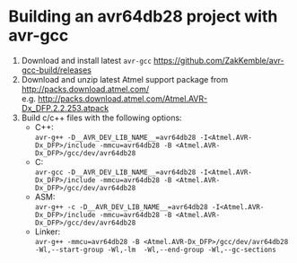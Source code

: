 # Building an avr64db28 project with avr-gcc

1. Download and install latest `avr-gcc` https://github.com/ZakKemble/avr-gcc-build/releases
2. Download and unzip latest Atmel support package from http://packs.download.atmel.com/<br>
   e.g. http://packs.download.atmel.com/Atmel.AVR-Dx_DFP.2.2.253.atpack
3. Build c/c++ files with the following options:
   - C++:<br>`avr-g++ -D__AVR_DEV_LIB_NAME__=avr64db28 -I<Atmel.AVR-Dx_DFP>/include -mmcu=avr64db28 -B <Atmel.AVR-Dx_DFP>/gcc/dev/avr64db28`
   - C:<br>`avr-gcc -D__AVR_DEV_LIB_NAME__=avr64db28 -I<Atmel.AVR-Dx_DFP>/include -mmcu=avr64db28 -B <Atmel.AVR-Dx_DFP>/gcc/dev/avr64db28`
   - ASM:<br>`avr-g++ -c -D__AVR_DEV_LIB_NAME__=avr64db28 -I<Atmel.AVR-Dx_DFP>/include -mmcu=avr64db28 -B <Atmel.AVR-Dx_DFP>/gcc/dev/avr64db28`
   - Linker:<br>`avr-g++ -mmcu=avr64db28 -B <Atmel.AVR-Dx_DFP>/gcc/dev/avr64db28 -Wl,--start-group -Wl,-lm  -Wl,--end-group -Wl,--gc-sections`
